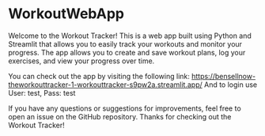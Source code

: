 # WorkoutWebApp

Welcome to the Workout Tracker! This is a web app built using Python and Streamlit that allows you to easily track your workouts and monitor your progress. The app allows you to create and save workout plans, log your exercises, and view your progress over time.

You can check out the app by visiting the following link: https://bensellnow-theworkouttracker-1-workouttracker-s9pw2a.streamlit.app/
And to login use User: test, Pass: test

If you have any questions or suggestions for improvements, feel free to open an issue on the GitHub repository. Thanks for checking out the Workout Tracker!
